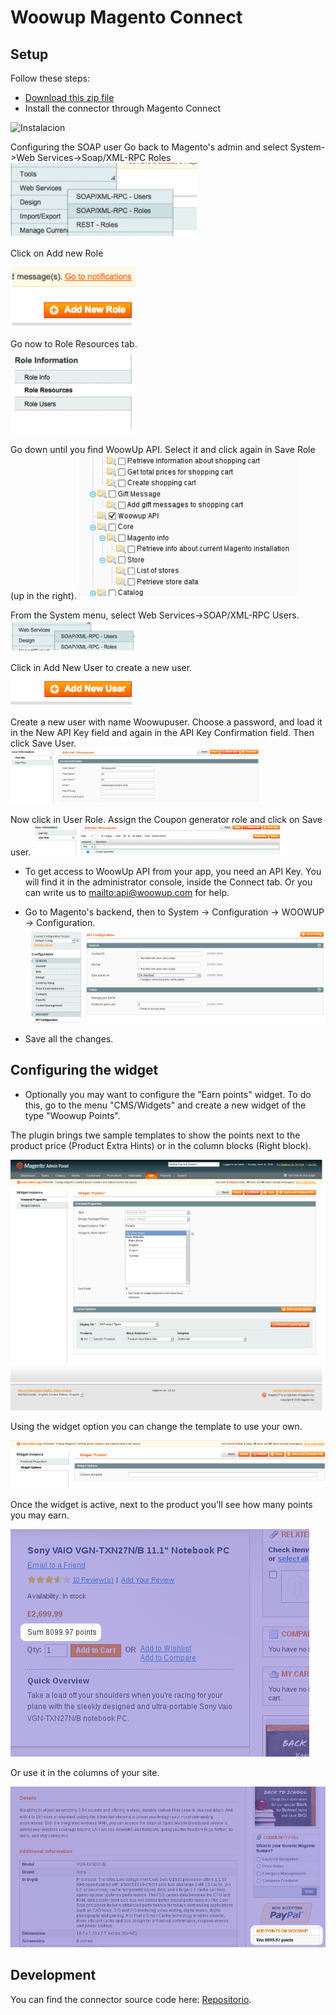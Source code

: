Woowup Magento Connect
====================

Setup
----------------
Follow these steps:

- [Download this zip file](https://github.com/woowup/docs/raw/master/magento_connect/Woowup_Connect-0.3.0.tgz)
- Install the connector through Magento Connect

![Instalacion](https://github.com/woowup/docs/raw/master/magento_connect/images/01-Instalación.png)

Configuring the SOAP user
Go back to Magento's admin and select System->Web Services->Soap/XML-RPC Roles 
<img src="images/Magento-Soap-Config.png" width=300></img>

Click on Add new Role

<img src="images/Magento-add-new-role.png" width=200></img>

Go now to Role Resources tab.
<br>
<img src="images/Magento-Role-Resources.png" width=200></img>

Go down until you find WoowUp API. Select it and click again in Save Role (up in the right).
<img src="images/Magento-WoowUp-API.png" width=350></img>

From the System menu, select Web Services->SOAP/XML-RPC Users.<br>
<img src="images/Magento-SOAP-XML.png" width=200></img>

Click in Add New User to create a new user.<br>
<img src="images/Magento-New-User.png" width=200></img>

Create a new user with name Woowupuser.
Choose a password, and load it in the New API Key field and again in the API Key Confirmation field. Then click Save User. <br>
<img src="images/Magento-Woowupuser.png" width=400></img>


Now click in User Role. Assign the Coupon generator role and click on Save user.
<img src="images/Magento-Role-Coupon.png" width=400></img>

- To get access to WoowUp API from your app, you need an API Key. You will find it in the administrator console, inside the Connect tab. Or you can write us to <mailto:api@woowup.com> for help.
- Go to Magento's backend, then to  System -> Configuration -> WOOWUP -> Configuration.
![Configuracion](https://github.com/silvioq/docs/raw/master/magento_connect/images/02-configuracion.png)

- Save all the changes.


Configuring the widget
------------------------
- Optionally you may want to configure the "Earn points" widget. To do this, go to the menu "CMS/Widgets" and create a new widget of the type "Woowup Points".

The plugin brings twe sample templates to show the points next to the product price (Product Extra Hints) or in the column blocks (Right block). 

![Widget woowup](https://github.com/silvioq/docs/raw/master/magento_connect/images/03-alta-widget.png)

Using the widget option you can change the template to use your own. 

![Widget woowup custom template](https://github.com/silvioq/docs/raw/master/magento_connect/images/04-custom-template.png)

Once the widget is active, next to the product you'll see how many points you may earn.

![Widget hint sum](https://github.com/silvioq/docs/raw/master/magento_connect/images/05-product-hint-rendering.png)

Or use it in the columns of your site.

![Widget hint sum](https://github.com/silvioq/docs/raw/master/magento_connect/images/06-right-column-rendering.png)




Development
----------------
You can find the connector source code here: 
[Repositorio](https://bitbucket.org/woowup/woowup-magento-connect/overview).
